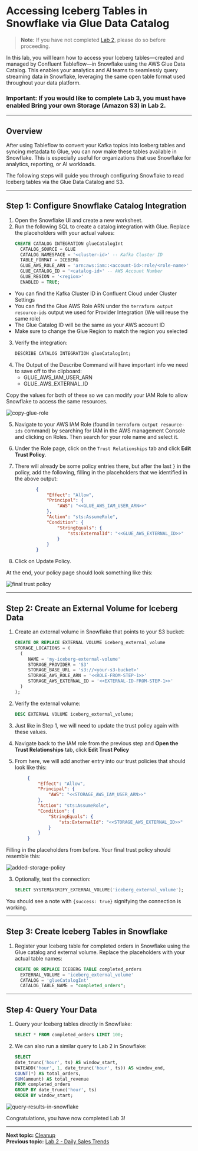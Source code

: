 
# Accessing Iceberg Tables in Snowflake via Glue Data Catalog

> **Note:** If you have not completed [Lab 2](../LAB2/LAB2-README.md), please do so before proceeding.

In this lab, you will learn how to access your Iceberg tables—created and managed by Confluent Tableflow—in Snowflake using the AWS Glue Data Catalog. This enables your analytics and AI teams to seamlessly query streaming data in Snowflake, leveraging the same open table format used throughout your data platform.


### Important: If you would like to complete Lab 3, you must have enabled Bring your own Storage (Amazon S3) in Lab 2.


---

## Overview

After using Tableflow to convert your Kafka topics into Iceberg tables and syncing metadata to Glue, you can now make these tables available in Snowflake. This is especially useful for organizations that use Snowflake for analytics, reporting, or AI workloads.

The following steps will guide you through configuring Snowflake to read Iceberg tables via the Glue Data Catalog and S3.

---

## Step 1: Configure Snowflake Catalog Integration

1. Open the Snowflake UI and create a new worksheet.
2. Run the following SQL to create a catalog integration with Glue. Replace the placeholders with your actual values:
	```sql
	CREATE CATALOG INTEGRATION glueCatalogInt
	  CATALOG_SOURCE = GLUE
	  CATALOG_NAMESPACE = '<cluster-id>' -- Kafka Cluster ID
	  TABLE_FORMAT = ICEBERG
	  GLUE_AWS_ROLE_ARN = 'arn:aws:iam::<account-id>:role/<role-name>' -- get this from Provider Integration Role in Resource IDs
	  GLUE_CATALOG_ID = '<catalog-id>' -- AWS Account Number
	  GLUE_REGION = '<region>'
	  ENABLED = TRUE;
	```

- You can find the Kafka Cluster ID in Confluent Cloud under Cluster Settings
- You can find the Glue AWS Role ARN under the `terraform output resource-ids` output we used for Provider Integration (We will reuse the same role)
- The Glue Catalog ID will be the same as your AWS account ID
- Make sure to change the Glue Region to match the region you selected

3. Verify the integration:
	```sql
	DESCRIBE CATALOG INTEGRATION glueCatalogInt;
	```
4. The Output of the Describe Command will have important info we need to save off to the clipboard:
    - GLUE_AWS_IAM_USER_ARN
    - GLUE_AWS_EXTERNAL_ID

Copy the values for both of these so we can modify your IAM Role to allow Snowflake to access the same resources.

![copy-glue-role](assets/copy-glue-role.png)

5. Navigate to your AWS IAM Role (found in `terraform output resource-ids` command) by searching for IAM in the AWS management Console and clicking on Roles. Then search for your role name and select it.
6. Under the Role page, click on the `Trust Relationships` tab and click **Edit Trust Policy**.
7. There will already be some policy entries there, but after the last `}` in the policy, add the following, filling in the placeholders that we identified in the above output:

    ```json
            {
                "Effect": "Allow",
                "Principal": {
                    "AWS": "<<GLUE_AWS_IAM_USER_ARN>>"
                },
                "Action": "sts:AssumeRole",
                "Condition": {
                    "StringEquals": {
                        "sts:ExternalId": "<<GLUE_AWS_EXTERNAL_ID>>"
                    }
                }
            }
    ```
8. Click on Update Policy.

At the end, your policy page should look something like this:

![final trust policy](assets/final-trust-policy.png)



---

## Step 2: Create an External Volume for Iceberg Data

1. Create an external volume in Snowflake that points to your S3 bucket:
	```sql
	CREATE OR REPLACE EXTERNAL VOLUME iceberg_external_volume
	STORAGE_LOCATIONS = (
	  (
		 NAME = 'my-iceberg-external-volume'
		 STORAGE_PROVIDER = 'S3'
		 STORAGE_BASE_URL = 's3://<your-s3-bucket>'
		 STORAGE_AWS_ROLE_ARN = '<<ROLE-FROM-STEP-1>>'
		 STORAGE_AWS_EXTERNAL_ID = '<<EXTERNAL-ID-FROM-STEP-1>>'
	  )
	);
	```


2. Verify the external volume:
	```sql
	DESC EXTERNAL VOLUME iceberg_external_volume;
	```


4. Just like in Step 1, we will need to update the trust policy again with these values. 

5. Navigate back to the IAM role from the previous step and **Open the Trust Relationships** tab, click **Edit Trust Policy**

6. From here, we will add another entry into our trust policies that should look like this:
```json
        {
            "Effect": "Allow",
            "Principal": {
                "AWS": "<<STORAGE_AWS_IAM_USER_ARN>>"
            },
            "Action": "sts:AssumeRole",
            "Condition": {
                "StringEquals": {
                    "sts:ExternalId": "<<STORAGE_AWS_EXTERNAL_ID>>"
                }
            }
        }
```

Filling in the placeholders from before. Your final trust policy should resemble this:

![added-storage-policy](assets/added-storage-policy.png)



3. Optionally, test the connection:
	```sql
	SELECT SYSTEM$VERIFY_EXTERNAL_VOLUME('iceberg_external_volume');
	```

You should see a note with `{success: true}` signifying the connection is working.

---

## Step 3: Create Iceberg Tables in Snowflake

1. Register your Iceberg table for completed orders in Snowflake using the Glue catalog and external volume. Replace the placeholders with your actual table names:
	```sql
	CREATE OR REPLACE ICEBERG TABLE completed_orders
	  EXTERNAL_VOLUME = 'iceberg_external_volume'
	  CATALOG = 'glueCatalogInt'
	  CATALOG_TABLE_NAME = "completed_orders";

	```

---

## Step 4: Query Your Data

1. Query your Iceberg tables directly in Snowflake:
    ```sql
    SELECT * FROM completed_orders LIMIT 100;
    ```

2. We can also run a similar query to Lab 2 in Snowflake:
    ```sql
    SELECT
    date_trunc('hour', ts) AS window_start,
    DATEADD('hour', 1, date_trunc('hour', ts)) AS window_end,
    COUNT(*) AS total_orders,
    SUM(amount) AS total_revenue
    FROM completed_orders
    GROUP BY date_trunc('hour', ts)
    ORDER BY window_start;
    ```


![query-results-in-snowflake](assets/query-results-in-snowflake.png)

Congratulations, you have now completed Lab 3!

---


**Next topic:** [Cleanup](../README.md#clean-up)  
**Previous topic:** [Lab 2 - Daily Sales Trends](../LAB2/LAB2-README.md)